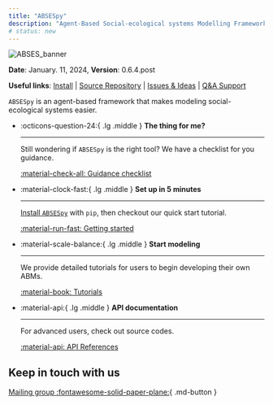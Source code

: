 ```yaml
---
title: "ABSESpy"
description: "Agent-Based Social-ecological systems Modelling Framework in Python"
# status: new
---
```

![ABSES_banner](https://songshgeo-picgo-1302043007.cos.ap-beijing.myqcloud.com/uPic/CleanShot%202023-10-19%20at%2019.08.12@2x.png)

<!-- Language: [English Readme](#) | [简体中文](README_ch) -->

**Date**: January. 11, 2024, **Version**: 0.6.4.post

**Useful links**: [Install](home/Installation.md) | [Source Repository](https://github.com/ABSESpy/ABSESpy) | [Issues & Ideas](https://github.com/ABSESpy/ABSESpy/issues) | [Q&A Support](https://github.com/ABSESpy/ABSESpy/discussions)

`ABSESpy` is an agent-based framework that makes modeling social-ecological systems easier.

<div class="grid cards" markdown>

-   :octicons-question-24:{ .lg .middle } __The thing for me?__

    ---

    Still wondering if `ABSESpy` is the right tool?
    We have a checklist for you guidance.

    [:material-check-all: Guidance checklist](home/guide_checklist.md)

-   :material-clock-fast:{ .lg .middle } __Set up in 5 minutes__

    ---

    [Install `ABSESpy`](home/Installation.md) with `pip`, then checkout our quick start tutorial.

    [:material-run-fast: Getting started](home/get_started.md)

-   :material-scale-balance:{ .lg .middle } __Start modeling__

    ---

    We provide detailed tutorials for users to begin developing their own ABMs.

    [:material-book: Tutorials](tutorial/tutorial.md)

-   :material-api:{ .lg .middle } __API documentation__

    ---

    For advanced users, check out source codes.

    [:material-api: API References](api/api.md)

</div>

## Keep in touch with us

[Mailing group :fontawesome-solid-paper-plane:](https://groups.google.com/g/absespy){ .md-button }

<!-- links -->
